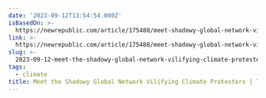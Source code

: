 ```yaml
---
date: '2023-09-12T13:54:54.000Z'
isBasedOn: >-
  https://newrepublic.com/article/175488/meet-shadowy-global-network-vilifying-climate-protesters?utm_source=Twitter&utm_medium=social&utm_campaign=SF_TNR
link: >-
  https://newrepublic.com/article/175488/meet-shadowy-global-network-vilifying-climate-protesters?utm_source=Twitter&utm_medium=social&utm_campaign=SF_TNR
slug: >-
  2023-09-12-meet-the-shadowy-global-network-vilifying-climate-protesters-or-the-new-repu
tags:
  - climate
title: Meet the Shadowy Global Network Vilifying Climate Protesters | The New Repu
---
```


